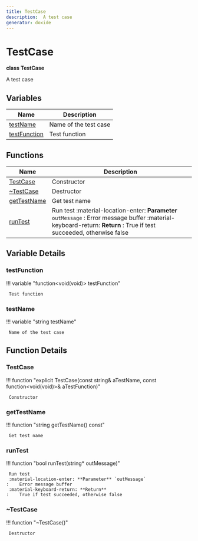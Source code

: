 ```yaml
---
title: TestCase
description:  A test case 
generator: doxide
---
```



# TestCase

**class TestCase**

 A test case
  


## Variables

| Name | Description |
| ---- | ----------- |
| [testName](#testName) |  Name of the test case  |
| [testFunction](#testFunction) |  Test function  |

## Functions

| Name | Description |
| ---- | ----------- |
| [TestCase](#TestCase) |  Constructor  |
| [~TestCase](#_u007eTestCase) |  Destructor  |
| [getTestName](#getTestName) |  Get test name  |
| [runTest](#runTest) |  Run test :material-location-enter: **Parameter** `outMessage` :    Error message buffer :material-keyboard-return: **Return** :    True if test succeeded, otherwise false  |

## Variable Details

### testFunction<a name="testFunction"></a>

!!! variable "function&lt;void(void)&gt; testFunction"

     Test function
    

### testName<a name="testName"></a>

!!! variable "string testName"

     Name of the test case
    

## Function Details

### TestCase<a name="TestCase"></a>
!!! function "explicit TestCase(const string&amp; aTestName, const function&lt;void(void)&gt;&amp; aTestFunction)"

     Constructor
    

### getTestName<a name="getTestName"></a>
!!! function "string getTestName() const"

     Get test name
    

### runTest<a name="runTest"></a>
!!! function "bool runTest(string&#42; outMessage)"

     Run test
     :material-location-enter: **Parameter** `outMessage`
    :    Error message buffer
     :material-keyboard-return: **Return**
    :    True if test succeeded, otherwise false
    

### ~TestCase<a name="_u007eTestCase"></a>
!!! function "~TestCase()"

     Destructor
    

